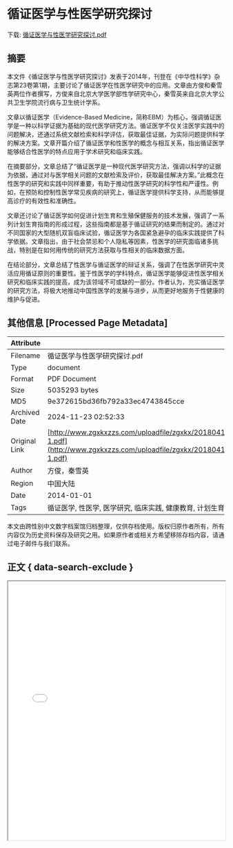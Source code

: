 # 循证医学与性医学研究探讨

<!-- tcd_download_link -->
下载: <a href="../循证医学与性医学研究探讨.pdf" download>循证医学与性医学研究探讨.pdf</a>
<!-- tcd_download_link_end -->

## 摘要

<!-- tcd_abstract -->
本文件《循证医学与性医学研究探讨》发表于2014年，刊登在《中华性科学》杂志第23卷第1期，主要讨论了循证医学在性医学研究中的应用。文章由方俊和秦雪英两位作者撰写，方俊来自北京大学医学部性学研究中心，秦雪英来自北京大学公共卫生学院流行病与卫生统计学系。

文章以循证医学（Evidence-Based Medicine，简称EBM）为核心，强调循证医学是一种以科学证据为基础的现代医学研究方法。循证医学不仅关注医学实践中的问题解决，还通过系统文献检索和科学评估，获取最佳证据，为实际问题提供科学的解决方案。文章开篇介绍了循证医学和性医学的概念与相互关系，指出循证医学能够结合性医学的特点应用于学术研究和临床实践。

在摘要部分，文章总结了“循证医学是一种现代医学研究方法，强调以科学的证据为依据，通过对与医学相关问题的文献检索及评价，获取最佳解决方案。”此概念在性医学的研究和实践中同样重要，有助于推动性医学研究的科学性和严谨性。例如，在预防和控制性医学常见疾病的研究上，循证医学提供科学支持，从而能够提高诊疗的有效性和准确性。

文章还讨论了循证医学如何促进计划生育和生殖保健服务的技术发展，强调了一系列计划生育指南的形成过程，这些指南都是基于循证研究的结果而制定的。通过对不同国家的大型随机双盲临床试验，循证医学为各国紧急避孕的临床实践提供了科学依据。文章指出，由于社会禁忌和个人隐私等因素，性医学的研究面临诸多挑战，特别是在如何用传统的研究方法获取与性相关的临床数据方面。

在结论部分，文章总结了性医学与循证医学的辩证关系，强调了在性医学研究中灵活应用循证原则的重要性。鉴于性医学的学科特点，循证医学能够促进性医学相关研究和临床实践的提高，成为该领域不可或缺的一部分。作者认为，充实循证医学的研究方法，将极大地推动中国性医学的发展与进步，从而更好地服务于性健康的维护与促进。

<!-- tcd_abstract_end -->

## 其他信息 [Processed Page Metadata]

| Attribute       | Value                                  |
|-----------------|----------------------------------------|
| Filename        | 循证医学与性医学研究探讨.pdf                             |
| Type            | document                                 |
| Format          | PDF Document                               |
| Size            | 5035293 bytes                           |
| MD5             | 9e372615bd36fb792a33ec4743845cce                                  |
| Archived Date   | 2024-11-23 02:52:33                             |
| Original Link   | [http://www.zgxkxzzs.com/uploadfile/zgxkx/20180418/%E4%B8%AD%E5%9B%BD%E6%80%A7%E7%A7%91%E5%AD%A614-1.pdf](http://www.zgxkxzzs.com/uploadfile/zgxkx/20180418/%E4%B8%AD%E5%9B%BD%E6%80%A7%E7%A7%91%E5%AD%A614-1.pdf)                         |
| Author          | 方俊，秦雪英                               |
| Region          | 中国大陆                               |
| Date            | 2014-01-01                                 |
| Tags            | 循证医学, 性医学, 医学研究, 临床实践, 健康教育, 计划生育, 生殖健康, 社会问题                                 |

本文由跨性别中文数字档案馆归档整理，仅供存档使用。版权归原作者所有，所有内容仅为历史资料保存及研究之用。如果原作者或相关方希望移除存档内容，请通过电子邮件与我们联系。

## 正文 { data-search-exclude }

<!-- tcd_main_text -->
<iframe src="../循证医学与性医学研究探讨.pdf" width="100%" height="600px">
    <p>无法显示PDF，请下载查看。</p>
</iframe>
<!-- tcd_main_text_end -->

